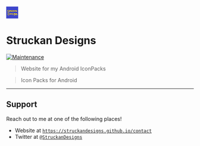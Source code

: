 <a href="https://struckandesigns.github.io/"><img src="https://raw.githubusercontent.com/StruckanDesigns/struckandesigns.github.io/master/images/icon.jpg" title="StruckanDesigns" alt="FVCproductions"></a>


# Struckan Designs

[![Maintenance](https://img.shields.io/badge/Maintained%3F-yes-green.svg)](https://github.com/StruckanDesigns/struckandesigns.github.io)

> Website for my Android IconPacks

> Icon Packs for Android

---

## Support

Reach out to me at one of the following places!

- Website at <a href="https://struckandesigns.github.io/contact" target="_blank">`https://struckandesigns.github.io/contact`</a>
- Twitter at <a href="https://twitter.com/StruckanDesigns" target="_blank">`@StruckanDesigns`</a>
